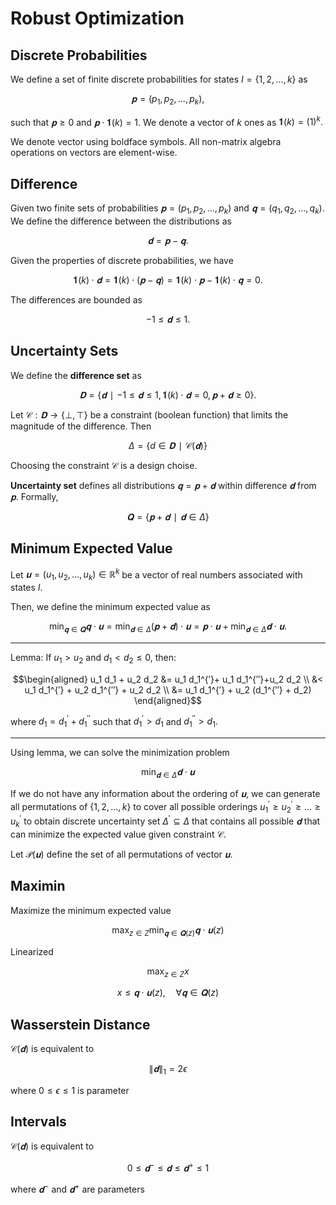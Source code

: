 # Robust Optimization
## Discrete Probabilities
We define a set of finite discrete probabilities for states $I=\{1,2,...,k\}$ as

$$𝐩=(p_1,p_2,...,p_k),$$

such that $𝐩≥0$ and $𝐩⋅𝟏(k)=1.$ We denote a vector of $k$ ones as $𝟏(k)=(1)^k.$

We denote vector using boldface symbols. All non-matrix algebra operations on vectors are element-wise.


## Difference
Given two finite sets of probabilities $𝐩=(p_1,p_2,...,p_k)$ and $𝐪=(q_1,q_2,...,q_k).$ We define the difference between the distributions as

$$𝐝=𝐩-𝐪.$$

Given the properties of discrete probabilities, we have

$$𝟏(k)⋅𝐝=𝟏(k)⋅(𝐩-𝐪)=𝟏(k)⋅𝐩-𝟏(k)⋅𝐪=0.$$

The differences are bounded as

$$-1≤𝐝≤1.$$


## Uncertainty Sets
We define the **difference set** as

$$𝐃=\{𝐝∣-1≤𝐝≤1,\, 𝟏(k)⋅𝐝=0,\, 𝐩+𝐝≥0\}.$$

Let $\mathcal{C}:𝐃→\{⊥,⊤\}$ be a constraint (boolean function) that limits the magnitude of the difference. Then

$$Δ = \{d∈𝐃∣\mathcal{C}(𝐝)\}$$

Choosing the constraint $\mathcal{C}$ is a design choise.

**Uncertainty set** defines all distributions $𝐪=𝐩+𝐝$ within difference $𝐝$ from $𝐩.$ Formally,

$$𝐐=\{𝐩+𝐝∣𝐝∈Δ\}$$


## Minimum Expected Value
Let $𝐮=(u_1,u_2,...,u_k)∈ℝ^k$ be a vector of real numbers associated with states $I.$

Then, we define the minimum expected value as

$$\min_{𝐪∈𝐐} 𝐪⋅𝐮 = \min_{𝐝∈Δ} (𝐩+𝐝)⋅𝐮 = 𝐩⋅𝐮 + \min_{𝐝∈Δ} 𝐝⋅𝐮.$$

---

Lemma: If $u_1>u_2$ and $d_1<d_2≤0,$ then:

$$\begin{aligned}
u_1 d_1 + u_2 d_2 &= u_1 d_1^{′}+ u_1 d_1^{′′}+u_2 d_2 \\
&< u_1 d_1^{′} + u_2 d_1^{′′} + u_2 d_2 \\
&= u_1 d_1^{′} + u_2 (d_1^{′′} + d_2)
\end{aligned}$$

where $d_1=d_1^{′}+d_1^{′′}$ such that $d_1^{′}>d_1$ and $d_1^{′′}>d_1.$

---

Using lemma, we can solve the minimization problem

$$\min_{𝐝∈Δ} 𝐝⋅𝐮$$

If we do not have any information about the ordering of $𝐮,$ we can generate all permutations of $\{1,2,...,k\}$ to cover all possible orderings $u_1^{′}≥u_2^{′}≥...≥u_k^{′}$ to obtain discrete uncertainty set $Δ^{′}⊆Δ$ that contains all possible $𝐝$ that can minimize the expected value given constraint $\mathcal{C}$.

Let $\mathcal{P}(𝐮)$ define the set of all permutations of vector $𝐮.$


## Maximin
Maximize the minimum expected value

$$\max_{z∈Z} \min_{𝐪∈𝐐(z)} 𝐪⋅𝐮(z)$$

Linearized

$$\max_{z∈Z} x$$

$$x≤𝐪⋅𝐮(z),\quad ∀𝐪∈𝐐(z)$$


## Wasserstein Distance
$\mathcal{C}(𝐝)$ is equivalent to

$$\|𝐝\|_1=2ϵ$$

where $0≤ϵ≤1$ is parameter


## Intervals
$\mathcal{C}(𝐝)$ is equivalent to

$$0≤𝐝^{-} ≤ 𝐝 ≤ 𝐝^{+}≤1$$

where $𝐝^{-}$ and $𝐝^{+}$ are parameters